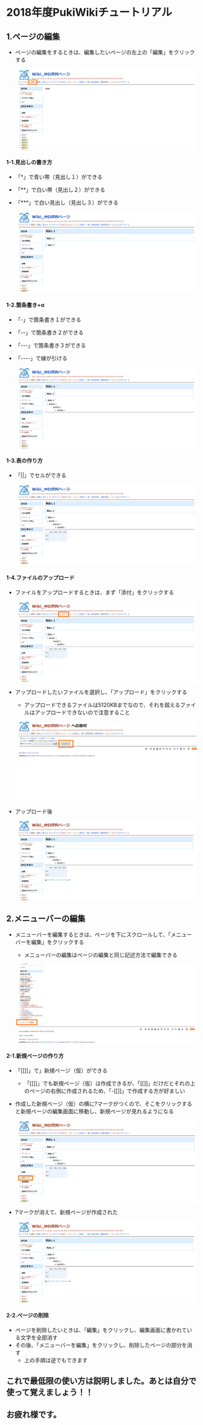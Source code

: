 # 2018年度PukiWikiチュートリアル

## 1.ページの編集
* ページの編集をするときは、編集したいページの左上の「編集」をクリックする

  ![imag](img1.png)
#### 1-1.見出しの書き方
* 「*」で青い帯（見出し１）ができる  
* 「**」で白い帯（見出し２）ができる
* 「***」で白い見出し（見出し３）ができる

  ![img](img2.png)
#### 1-2.箇条書き+α
* 「-」で箇条書き１ができる
* 「--」で箇条書き２ができる
* 「---」で箇条書き３ができる
* 「----」で線が引ける

  ![img](img3.png)

#### 1-3.表の作り方
* 「||」でセルができる

  ![img](img4.png)
#### 1-4.ファイルのアップロード
* ファイルをアップロードするときは、まず「添付」をクリックする

  ![img](img5.png)
* アップロードしたいファイルを選択し、「アップロード」をクリックする
  * アップロードできるファイルは5120KBまでなので、それを超えるファイルはアップロードできないので注意すること

  ![img](img6.png)
* アップロード後

  ![img](img7.png)

## 2.メニューバーの編集
* メニューバーを編集するときは、ページを下にスクロールして、「メニューバーを編集」をクリックする
  * メニューバーの編集はページの編集と同じ記述方法で編集できる

  ![img](img8.png)
#### 2-1.新規ページの作り方
* 「[[]]」で」新規ページ（仮）ができる
  * 「[[]]」でも新規ページ（仮）は作成できるが、「[[]]」だけだとそれの上のページの右側に作成されるため、「-[[]]」で作成する方が好ましい
* 作成した新規ページ（仮）の横に?マークがつくので、そこをクリックすると新規ページの編集画面に移動し、新規ページが見れるようになる

  ![img](img9.png)
* ?マークが消えて、新規ページが作成された

  ![img](img10.png)
#### 2-2.ページの削除
* ページを削除したいときは、「編集」をクリックし、編集画面に書かれている文字を全部消す
* その後、「メニューバーを編集」をクリックし、削除したページの部分を消す
  * 上の手順は逆でもできます

## これで最低限の使い方は説明しました。あとは自分で使って覚えましょう！！
  
## お疲れ様です。